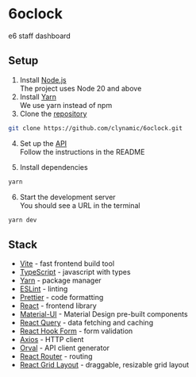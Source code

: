 # 6oclock

e6 staff dashboard

## Setup

1. Install [Node.js](https://nodejs.org/en/download/)  
   The project uses Node 20 and above
2. Install [Yarn](https://yarnpkg.com/en/docs/install)  
   We use yarn instead of npm
3. Clone the [repository](https://github.com/clynamic/6oclock)

```bash
git clone https://github.com/clynamic/6oclock.git
```

4. Set up the [API](https://github.com/clynamic/5-thirty)  
   Follow the instructions in the README

5. Install dependencies

```bash
yarn
```

6. Start the development server  
   You should see a URL in the terminal

```bash
yarn dev
```

## Stack

- [Vite](https://vitejs.dev/) - fast frontend build tool
- [TypeScript](https://www.typescriptlang.org/) - javascript with types
- [Yarn](https://yarnpkg.com/) - package manager
- [ESLint](https://eslint.org/) - linting
- [Prettier](https://prettier.io/) - code formatting
- [React](https://reactjs.org/) - frontend library
- [Material-UI](https://material-ui.com/) - Material Design pre-built components
- [React Query](https://react-query.tanstack.com/) - data fetching and caching
- [React Hook Form](https://react-hook-form.com/) - form validation
- [Axios](https://axios-http.com/) - HTTP client
- [Orval](https://orval.dev/) - API client generator
- [React Router](https://reactrouter.com/) - routing
- [React Grid Layout](https://github.com/react-grid-layout/react-grid-layout) - draggable, resizable grid layout
